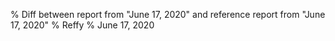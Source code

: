 % Diff between report from "June 17, 2020" and reference report from "June 17, 2020"
% Reffy
% June 17, 2020

